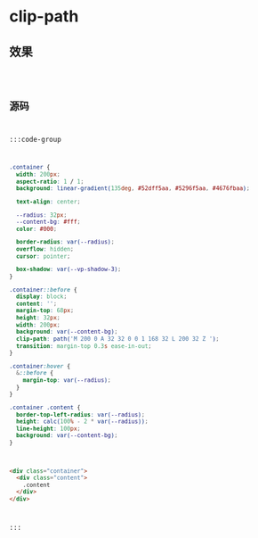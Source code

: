<script setup>
import Code from '../code/clip-path.vue'
</script>

# clip-path

## 效果

<Code />

## 源码

:::code-group
```css [style]
.container {
  width: 200px;
  aspect-ratio: 1 / 1;
  background: linear-gradient(135deg, #52dff5aa, #5296f5aa, #4676fbaa);

  text-align: center;

  --radius: 32px;
  --content-bg: #fff;
  color: #000;

  border-radius: var(--radius);
  overflow: hidden;
  cursor: pointer;

  box-shadow: var(--vp-shadow-3);
}

.container::before {
  display: block;
  content: '';
  margin-top: 68px;
  height: 32px;
  width: 200px;
  background: var(--content-bg);
  clip-path: path('M 200 0 A 32 32 0 0 1 168 32 L 200 32 Z ');
  transition: margin-top 0.3s ease-in-out;
}

.container:hover {
  &::before {
    margin-top: var(--radius);
  }
}

.container .content {
  border-top-left-radius: var(--radius);
  height: calc(100% - 2 * var(--radius));
  line-height: 100px;
  background: var(--content-bg);
}
```

```html [template]
<div class="container">
  <div class="content">
    .content
  </div>
</div>
```
:::